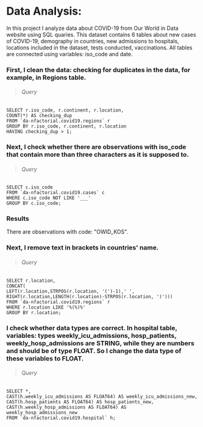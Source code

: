 # Data Analysis:

In this project I analyze data about COVID-19 from Our World in Data website using SQL quaries. 
This dataset contains 6 tables about new cases of COVID-19, demography in countries, 
new admissions to hospitals, locations included in the dataset, tests conducted, vaccinations. 
All tables are connected using variables: iso_code and date.
### First, I clean the data: checking for duplicates in the data, for example, in Regions table.  
> ###### Query
```
SELECT r.iso_code, r.continent, r.location,
COUNT(*) AS checking_dup
FROM `da-nfactorial.covid19.regions` r
GROUP BY r.iso_code, r.continent, r.location
HAVING checking_dup > 1; 
```
### Next, I check whether there are observations with iso_code that contain more than three characters as it is supposed to.
> ###### Query
```
SELECT c.iso_code
FROM `da-nfactorial.covid19.cases` c
WHERE c.iso_code NOT LIKE '___'
GROUP BY c.iso_code; 
```
### Results
There are observations with code: "OWID_KOS".
### Next, I remove text in brackets in countries' name.
> ###### Query
```
SELECT r.location,
CONCAT(
LEFT(r.location,STRPOS(r.location, '(')-1),' ',
RIGHT(r.location,LENGTH(r.location)-STRPOS(r.location, ')')))
FROM `da-nfactorial.covid19.regions` r
WHERE r.location LIKE '%(%)%'
GROUP BY r.location; 
```
### I check whether data types are correct. In hospital table, variables: types weekly_icu_admissions, hosp_patients, weekly_hosp_admissions are STRING, while they are numbers and should be of type FLOAT. So I change the data type of these variables to FLOAT.
> ###### Query
```
SELECT *, 
CAST(h.weekly_icu_admissions AS FLOAT64) AS weekly_icu_admissions_new,
CAST(h.hosp_patients AS FLOAT64) AS hosp_patients_new,
CAST(h.weekly_hosp_admissions AS FLOAT64) AS weekly_hosp_admissions_new
FROM `da-nfactorial.covid19.hospital` h;
```

